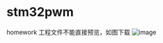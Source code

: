 # stm32pwm
homework
工程文件不能直接预览，如图下载
![image](https://user-images.githubusercontent.com/63495517/166957507-0d8e67c5-ba0e-435a-aaf0-36459f372c12.png)
